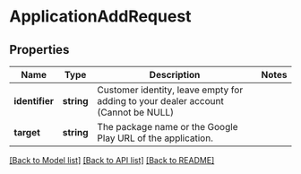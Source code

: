 # ApplicationAddRequest

## Properties
Name | Type | Description | Notes
------------ | ------------- | ------------- | -------------
**identifier** | **string** | Customer identity, leave empty for adding to your dealer account (Cannot be NULL) | 
**target** | **string** | The package name or the Google Play URL of the application. | 

[[Back to Model list]](../README.md#documentation-for-models) [[Back to API list]](../README.md#documentation-for-api-endpoints) [[Back to README]](../README.md)


